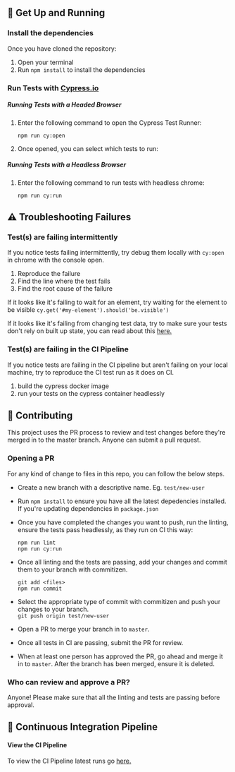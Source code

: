 ## 🚀 Get Up and Running

### Install the dependencies

Once you have cloned the repository:

1. Open your terminal
2. Run `npm install` to install the dependencies

### Run Tests with [Cypress.io](https://docs.cypress.io/)

##### Running Tests with a Headed Browser

1. Enter the following command to open the Cypress Test Runner:

   `npm run cy:open`

2. Once opened, you can select which tests to run:

##### Running Tests with a Headless Browser

1. Enter the following command to run tests with headless chrome:

   `npm run cy:run`

## ⚠️ Troubleshooting Failures

### Test(s) are failing intermittently

If you notice tests failing intermittently, try debug them locally with `cy:open` in chrome with the console open.

1. Reproduce the failure
2. Find the line where the test fails
3. Find the root cause of the failure

If it looks like it's failing to wait for an element, try waiting for the element to be visible `cy.get('#my-element').should('be.visible')`

If it looks like it's failing from changing test data, try to make sure your tests don't rely on built up state, you can read about this [here.](https://docs.cypress.io/guides/references/best-practices.html#Having-tests-rely-on-the-state-of-previous-tests)

### Test(s) are failing in the CI Pipeline

If you notice tests are failing in the CI pipeline but aren't failing on your local machine, try to reproduce the CI test run as it does on CI.

1. build the cypress docker image
2. run your tests on the cypress container headlessly

## 🤝 Contributing

This project uses the PR process to review and test changes before they're merged in to the master branch. Anyone can submit a pull request.

### Opening a PR

For any kind of change to files in this repo, you can follow the below steps.

- Create a new branch with a descriptive name. Eg. `test/new-user`

- Run `npm install` to ensure you have all the latest depedencies installed. If you're updating dependencies in `package.json`

- Once you have completed the changes you want to push, run the linting, ensure the tests pass headlessly, as they run on CI this way:

  `npm run lint`  
  `npm run cy:run`

- Once all linting and the tests are passing, add your changes and commit them to your branch with commitizen.

  `git add <files>`  
  `npm run commit`

- Select the appropriate type of commit with commitizen and push your changes to your branch.  
  `git push origin test/new-user`

- Open a PR to merge your branch in to `master`.

- Once all tests in CI are passing, submit the PR for review.

- When at least one person has approved the PR, go ahead and merge it in to `master`. After the branch has been merged, ensure it is deleted.

### Who can review and approve a PR?

Anyone! Please make sure that all the linting and tests are passing before approval.

## 🚢 Continuous Integration Pipeline

#### View the CI Pipeline

To view the CI Pipeline latest runs go [here.](https://github.com/joshpzero/cypress-scaffold)
